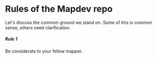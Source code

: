 Rules of the Mapdev repo
=====
Let's discuss the common ground we stand on. Some of this is common sense, others need clarification.

##### Rule 1
Be considerate to your fellow mapper.

